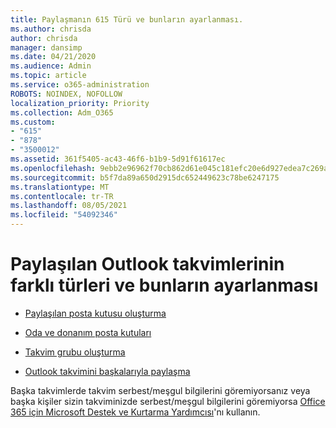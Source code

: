 ```yaml
---
title: Paylaşmanın 615 Türü ve bunların ayarlanması.
ms.author: chrisda
author: chrisda
manager: dansimp
ms.date: 04/21/2020
ms.audience: Admin
ms.topic: article
ms.service: o365-administration
ROBOTS: NOINDEX, NOFOLLOW
localization_priority: Priority
ms.collection: Adm_O365
ms.custom:
- "615"
- "878"
- "3500012"
ms.assetid: 361f5405-ac43-46f6-b1b9-5d91f61617ec
ms.openlocfilehash: 9ebb2e96962f70cb862d61e045c181efc20e6d927edea7c269a93ffa6a15ebbc
ms.sourcegitcommit: b5f7da89a650d2915dc652449623c78be6247175
ms.translationtype: MT
ms.contentlocale: tr-TR
ms.lasthandoff: 08/05/2021
ms.locfileid: "54092346"
---
```

# <a name="different-types-of-shared-outlook-calendars-and-how-to-set-them-up"></a>Paylaşılan Outlook takvimlerinin farklı türleri ve bunların ayarlanması

- [Paylaşılan posta kutusu oluşturma](https://docs.microsoft.com/microsoft-365/admin/email/create-a-shared-mailbox)

- [Oda ve donanım posta kutuları](https://docs.microsoft.com/microsoft-365/admin/manage/room-and-equipment-mailboxes)

- [Takvim grubu oluşturma](https://support.office.com/article/8385667b-d758-4489-a53f-f542dd01e6ff)

- [Outlook takvimini başkalarıyla paylaşma](https://support.office.com/article/353ed2c1-3ec5-449d-8c73-6931a0adab88)

Başka takvimlerde takvim serbest/meşgul bilgilerini göremiyorsanız veya başka kişiler sizin takviminizde serbest/meşgul bilgilerini göremiyorsa [Office 365 için Microsoft Destek ve Kurtarma Yardımcısı](https://diagnostics.office.com/)'nı kullanın.
